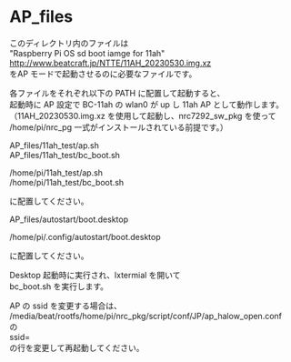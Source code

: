 # AP_files

このディレクトリ内のファイルは  
"Raspberry Pi OS sd boot iamge for 11ah"  
http://www.beatcraft.jp/NTTE/11AH_20230530.img.xz  
をAP モードで起動させるのに必要なファイルです。  

各ファイルをそれぞれ以下の PATH に配置して起動すると、  
起動時に AP 設定で BC-11ah の wlan0 が up し 11ah AP として動作します。  
（11AH_20230530.img.xz を使用して起動し、nrc7292_sw_pkg を使って  
/home/pi/nrc_pg 一式がインストールされている前提です。） 


AP_files/11ah_test/ap.sh  
AP_files/11ah_test/bc_boot.sh  

/home/pi/11ah_test/ap.sh  
/home/pi/11ah_test/bc_boot.sh  

に配置してください。


AP_files/autostart/boot.desktop  

/home/pi/.config/autostart/boot.desktop  

に配置してください。

Desktop 起動時に実行され、lxtermial を開いて  
bc_boot.sh を実行します。


AP の ssid を変更する場合は、  
/media/beat/rootfs/home/pi/nrc_pkg/script/conf/JP/ap_halow_open.conf  
の  
ssid=  
の行を変更して再起動してください。  




